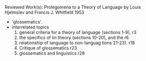 Reviewed Work(s): Prolegomena to a Theory of Language
by Louis Hjelmslev and Francis J. Whitfield
1953

* 'glossematics'.
* interrelated topics
  1. general criteria for a theory of language (sections 1-9), r3
  1. the specifics of lin theory (sections 10-20), and the r6
  1. relationship of language to non-languag tions 21-23). r18
  1. Critique of glossematics r23
  1. glossematics and linguistics r28
